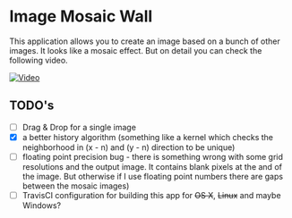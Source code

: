 # Image Mosaic Wall
This application allows you to create an image based on a bunch of other images. It looks like a mosaic effect. But on detail you can check the following video.

[![Video](https://github.com/scheckmedia/ImageMosaicWall/blob/master/docs/placeholer.jpg?raw=true)](https://scheck-media.de/tmp/imw.mp4)


## TODO's
- [ ] Drag & Drop for a single image
- [x] a better history algorithm (something like a kernel which checks the neighborhood in (x - n) and (y - n) direction to be unique)
- [ ] floating point precision bug - there is something wrong with some grid resolutions and the output image. It contains blank pixels at the and of the image. But otherwise if I use floating point numbers there are gaps between the mosaic images)
- [ ] TravisCI configuration for building this app for ~~OS X~~, ~~Linux~~ and maybe Windows? 
